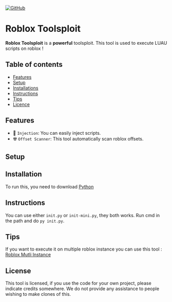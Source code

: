<a href="https://github.com/aphor1st/roblox-toolslpoit"><img src="https://img.shields.io/github/stars/aphor1st/roblox-toolslpoit?style=social" alt="GitHub" /></a>

# Roblox Toolsploit
**Roblox Toolsploit** is a __powerful__ toolsploit. This tool is used to execute LUAU scripts on roblox !  

## Table of contents
  - [Features](#features)
  - [Setup](#setup)
  - [Installations](#installations)
  - [Instructions](#instructions)
  - [Tips](#tips)
  - [Licence](#licence)

## Features
* 💉 `Injection`: You can easily inject scripts.
* ☢️ `Offset Scanner`: This tool automatically scan roblox offsets. 

## Setup

## Installation
To run this, you need to download [Python](https://www.python.org/)

## Instructions
You can use either `init.py` or `init-mini.py`, they both works.
Run cmd in the path and do `py init.py`.

## Tips
If you want to execute it on multiple roblox instance you can use this tool :
[Roblox Mutli Instance](https://github.com/aphor1st/roblox-multi-instance)

## License
This tool is licensed, if you use the code for your own project, please indicate credits somewhere. 
We do not provide any assistance to people wishing to make clones of this.
